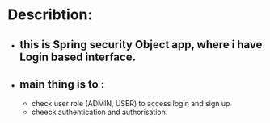 # Describtion:
- ## this is Spring security Object app, where i have Login based interface. 
- ## main thing is to :
  - check user role (ADMIN, USER) to access login and sign up
  - cheeck authentication and authorisation. 

